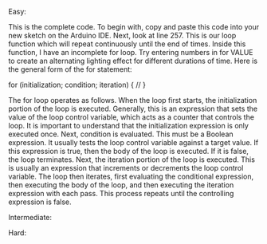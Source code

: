 Easy:

This is the complete code. To begin with, copy and paste this code into your new sketch on the Arduino IDE. Next, look at line 257. This is our loop function which will repeat continuously until the end of times. Inside this function, I have an incomplete for loop. Try entering numbers in for VALUE to create an alternating lighting effect for different durations of time. Here is the general form of the for statement:

for (initialization; condition; iteration) 
{
// 
}

The for loop operates as follows. When the loop first starts, the initialization portion of the loop is executed. Generally, this is an expression that sets the value of the loop control variable, which acts as a counter that controls the loop. It is important to understand that the initialization expression is only executed once. Next, condition is evaluated. This must be a Boolean expression. It usually tests the loop control variable against a target value. If this expression is true, then the body of the loop is executed. If it is false, the loop terminates. Next, the iteration portion of the loop is executed. This is usually an expression that increments or decrements the loop control variable. The loop then iterates, first evaluating the conditional expression, then executing the body of the loop, and then executing the iteration expression with each pass. This process repeats until the controlling expression is false.

Intermediate:



Hard:

